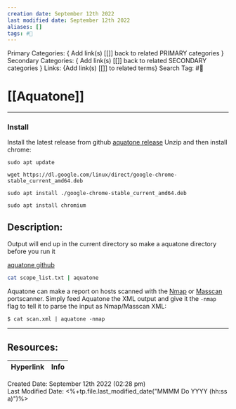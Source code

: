 ```yaml
---
creation date: September 12th 2022
last modified date: September 12th 2022
aliases: []
tags: #📕
---
```


Primary Categories: { Add link(s) [[]] back to related PRIMARY categories }
Secondary Categories:  { Add link(s) [[]] back to related SECONDARY categories }
Links: {Add link(s) [[]] to related terms}
Search Tag: #📕  

# [[Aquatone]]  
___
### Install
Install the latest release from github [aquatone release](https://github.com/michenriksen/aquatone/releases/tag/v1.7.0)
Unzip and then install chrome:
```
sudo apt update

wget https://dl.google.com/linux/direct/google-chrome-stable_current_amd64.deb

sudo apt install ./google-chrome-stable_current_amd64.deb

sudo apt install chromium

```

## Description:  

Output will end up in the current directory so make a aquatone directory before you run it

[aquatone github](https://github.com/michenriksen/aquatone)

```bash
cat scope_list.txt | aquatone
```

Aquatone can make a report on hosts scanned with the [Nmap](https://nmap.org/) or [Masscan](https://github.com/robertdavidgraham/masscan) portscanner. Simply feed Aquatone the XML output and give it the `-nmap` flag to tell it to parse the input as Nmap/Masscan XML:

```
$ cat scan.xml | aquatone -nmap
```
___

## Resources:

| Hyperlink | Info |
| --------- | ---- |


Created Date: September 12th 2022 (02:28 pm)  
Last Modified Date: <%+tp.file.last_modified_date("MMMM Do YYYY (hh:ss a)")%>
